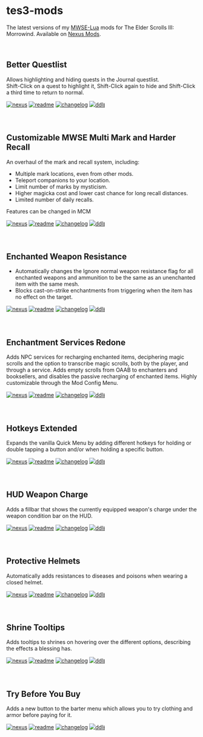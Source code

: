# tes3-mods

The latest versions of my [MWSE-Lua](https://github.com/MWSE/MWSE) mods for The Elder Scrolls III: Morrowind. Available on [Nexus Mods](https://www.nexusmods.com/morrowind/users/68510382?tab=user+files).

<br>

## Better Questlist

Allows highlighting and hiding quests in the Journal questlist.  
Shift-Click on a quest to highlight it, Shift-Click again to hide and Shift-Click a third time to return to normal.

[![nexus][img-nm]][bql-nm] [![readme][img-rm]][bql-rm] [![changelog][img-cl]][bql-cl] [![ddl⭳][img-dl-bql]][bql-dl]

[bql-rm]: Better%20Questlist#readme
[bql-cl]: Better%20Questlist#changelog
[bql-nm]: https://www.nexusmods.com/morrowind/mods/48272
[bql-dl]: https://github.com/Virnetch/tes3-mods/releases/latest/download/BetterQuestlist.7z "Directly download the latest release from GitHub."

<br>

## Customizable MWSE Multi Mark and Harder Recall

An overhaul of the mark and recall system, including:

- Multiple mark locations, even from other mods.
- Teleport companions to your location.
- Limit number of marks by mysticism.
- Higher magicka cost and lower cast chance for long recall distances.
- Limited number of daily recalls.

Features can be changed in MCM

[![nexus][img-nm]][mm-nm] [![readme][img-rm]][mm-rm] [![changelog][img-cl]][mm-cl] [![ddl⭳][img-dl-mm]][mm-dl]

[mm-rm]: Customizable%20MWSE%20Multi%20Mark%20and%20Harder%20Recall#readme
[mm-cl]: Customizable%20MWSE%20Multi%20Mark%20and%20Harder%20Recall#changelog
[mm-nm]: https://www.nexusmods.com/morrowind/mods/47065
[mm-dl]: https://github.com/Virnetch/tes3-mods/releases/latest/download/CustomizableMWSEMultiMarkandHarderRecall.7z "Directly download the latest release from GitHub."

<br>

## Enchanted Weapon Resistance

- Automatically changes the Ignore normal weapon resistance flag for all enchanted weapons and ammunition to be the same as an unenchanted item with the same mesh.
- Blocks cast-on-strike enchantments from triggering when the item has no effect on the target.

[![nexus][img-nm]][ewr-nm] [![readme][img-rm]][ewr-rm] [![changelog][img-cl]][ewr-cl] [![ddl⭳][img-dl-ewr]][ewr-dl]

[ewr-rm]: Enchanted%20Weapon%20Resistance#readme
[ewr-cl]: Enchanted%20Weapon%20Resistance#changelog
[ewr-nm]: https://www.nexusmods.com/morrowind/mods/50194
[ewr-dl]: https://github.com/Virnetch/tes3-mods/releases/latest/download/EnchantedWeaponResistance.7z "Directly download the latest release from GitHub."

<br>

## Enchantment Services Redone

Adds NPC services for recharging enchanted items, deciphering magic scrolls and the option to transcribe magic scrolls, both by the player, and through a service. Adds empty scrolls from OAAB to enchanters and booksellers, and disables the passive recharging of enchanted items. Highly customizable through the Mod Config Menu.

[![nexus][img-nm]][esr-nm] [![readme][img-rm]][esr-rm] [![changelog][img-cl]][esr-cl] [![ddl⭳][img-dl-esr]][esr-dl]

[esr-rm]: Enchantment%20Services%20Redone#readme
[esr-cl]: Enchantment%20Services%20Redone#changelog
[esr-nm]: https://www.nexusmods.com/morrowind/mods/51249
[esr-dl]: https://github.com/Virnetch/tes3-mods/releases/latest/download/EnchantmentServicesRedone.7z "Directly download the latest release from GitHub."

<br>

## Hotkeys Extended

Expands the vanilla Quick Menu by adding different hotkeys for holding or double tapping a button and/or when holding a specific button.

[![nexus][img-nm]][hke-nm] [![readme][img-rm]][hke-rm] [![changelog][img-cl]][hke-cl] [![ddl⭳][img-dl-hke]][hke-dl]

[hke-rm]: Hotkeys%20Extended#readme
[hke-cl]: Hotkeys%20Extended#changelog
[hke-nm]: https://www.nexusmods.com/morrowind/mods/48055
[hke-dl]: https://github.com/Virnetch/tes3-mods/releases/latest/download/HotkeysExtended.7z "Directly download the latest release from GitHub."

<br>

## HUD Weapon Charge

Adds a fillbar that shows the currently equipped weapon's charge under the weapon condition bar on the HUD.

[![nexus][img-nm]][hwc-nm] [![readme][img-rm]][hwc-rm] [![changelog][img-cl]][hwc-cl] [![ddl⭳][img-dl-hwc]][hwc-dl]

[hwc-rm]: HUD%20Weapon%20Charge#readme
[hwc-cl]: HUD%20Weapon%20Charge#changelog
[hwc-nm]: https://www.nexusmods.com/morrowind/mods/47962
[hwc-dl]: https://github.com/Virnetch/tes3-mods/releases/latest/download/HUDWeaponCharge.7z "Directly download the latest release from GitHub."

<br>

## Protective Helmets

Automatically adds resistances to diseases and poisons when wearing a closed helmet.

[![nexus][img-nm]][ph-nm] [![readme][img-rm]][ph-rm] [![changelog][img-cl]][ph-cl] [![ddl⭳][img-dl-ph]][ph-dl]

[ph-rm]: Protective%20Helmets#readme
[ph-cl]: Protective%20Helmets#changelog
[ph-nm]: https://www.nexusmods.com/morrowind/mods/50280
[ph-dl]: https://github.com/Virnetch/tes3-mods/releases/latest/download/ProtectiveHelmets.7z "Directly download the latest release from GitHub."

<br>

## Shrine Tooltips

Adds tooltips to shrines on hovering over the different options, describing the effects a blessing has.

[![nexus][img-nm]][stt-nm] [![readme][img-rm]][stt-rm] [![changelog][img-cl]][stt-cl] [![ddl⭳][img-dl-stt]][stt-dl]

[stt-rm]: Shrine%20Tooltips#readme
[stt-cl]: Shrine%20Tooltips#changelog
[stt-nm]: https://www.nexusmods.com/morrowind/mods/48275
[stt-dl]: https://github.com/Virnetch/tes3-mods/releases/latest/download/ShrineTooltips.7z "Directly download the latest release from GitHub."

<br>

## Try Before You Buy

Adds a new button to the barter menu which allows you to try clothing and armor before paying for it.

[![nexus][img-nm]][tbyb-nm] [![readme][img-rm]][tbyb-rm] [![changelog][img-cl]][tbyb-cl] [![ddl⭳][img-dl-tbyb]][tbyb-dl]

[tbyb-rm]: Try%20Before%20You%20Buy#readme
[tbyb-cl]: Try%20Before%20You%20Buy#changelog
[tbyb-nm]: https://www.nexusmods.com/morrowind/mods/49647
[tbyb-dl]: https://github.com/Virnetch/tes3-mods/releases/latest/download/TryBeforeYouBuy.7z "Directly download the latest release from GitHub."

<br>

<!-- Static badges -->

[img-nm]: https://img.shields.io/badge/Nexus%20Mods-333?style=flat&logo=nexusmods&logoColor=d98f40
[img-rm]: https://custom-icon-badges.demolab.com/badge/README-333?style=flat&logo=book
[img-cl]: https://custom-icon-badges.demolab.com/badge/Changelog-333?style=flat&logo=history

<!-- Dynamic badges with version from metadata -->

[img-dl-bql]:  https://custom-icon-badges.demolab.com/badge/dynamic/toml?style=flat&label=&labelColor=333&color=gray&logo=file-zip&prefix=v&url=https%3A%2F%2Fgithub.com%2FVirnetch%2Ftes3-mods%2Freleases%2Flatest%2Fdownload%2Fmetadata.toml&query=Better%20Questlist.version
[img-dl-mm]:   https://custom-icon-badges.demolab.com/badge/dynamic/toml?style=flat&label=&labelColor=333&color=gray&logo=file-zip&prefix=v&url=https%3A%2F%2Fgithub.com%2FVirnetch%2Ftes3-mods%2Freleases%2Flatest%2Fdownload%2Fmetadata.toml&query=Customizable%20MWSE%20Multi%20Mark%20and%20Harder%20Recall.version
[img-dl-ewr]:  https://custom-icon-badges.demolab.com/badge/dynamic/toml?style=flat&label=&labelColor=333&color=gray&logo=file-zip&prefix=v&url=https%3A%2F%2Fgithub.com%2FVirnetch%2Ftes3-mods%2Freleases%2Flatest%2Fdownload%2Fmetadata.toml&query=Enchanted%20Weapon%20Resistance.version
[img-dl-esr]:  https://custom-icon-badges.demolab.com/badge/dynamic/toml?style=flat&label=&labelColor=333&color=gray&logo=file-zip&prefix=v&url=https%3A%2F%2Fgithub.com%2FVirnetch%2Ftes3-mods%2Freleases%2Flatest%2Fdownload%2Fmetadata.toml&query=Enchantment%20Services%20Redone.version
[img-dl-hke]:  https://custom-icon-badges.demolab.com/badge/dynamic/toml?style=flat&label=&labelColor=333&color=gray&logo=file-zip&prefix=v&url=https%3A%2F%2Fgithub.com%2FVirnetch%2Ftes3-mods%2Freleases%2Flatest%2Fdownload%2Fmetadata.toml&query=Hotkeys%20Extended.version
[img-dl-hwc]:  https://custom-icon-badges.demolab.com/badge/dynamic/toml?style=flat&label=&labelColor=333&color=gray&logo=file-zip&prefix=v&url=https%3A%2F%2Fgithub.com%2FVirnetch%2Ftes3-mods%2Freleases%2Flatest%2Fdownload%2Fmetadata.toml&query=HUD%20Weapon%20Charge.version
[img-dl-ph]:   https://custom-icon-badges.demolab.com/badge/dynamic/toml?style=flat&label=&labelColor=333&color=gray&logo=file-zip&prefix=v&url=https%3A%2F%2Fgithub.com%2FVirnetch%2Ftes3-mods%2Freleases%2Flatest%2Fdownload%2Fmetadata.toml&query=Protective%20Helmets.version
[img-dl-stt]:  https://custom-icon-badges.demolab.com/badge/dynamic/toml?style=flat&label=&labelColor=333&color=gray&logo=file-zip&prefix=v&url=https%3A%2F%2Fgithub.com%2FVirnetch%2Ftes3-mods%2Freleases%2Flatest%2Fdownload%2Fmetadata.toml&query=Shrine%20Tooltips.version
[img-dl-tbyb]: https://custom-icon-badges.demolab.com/badge/dynamic/toml?style=flat&label=&labelColor=333&color=gray&logo=file-zip&prefix=v&url=https%3A%2F%2Fgithub.com%2FVirnetch%2Ftes3-mods%2Freleases%2Flatest%2Fdownload%2Fmetadata.toml&query=Try%20Before%20You%20Buy.version
